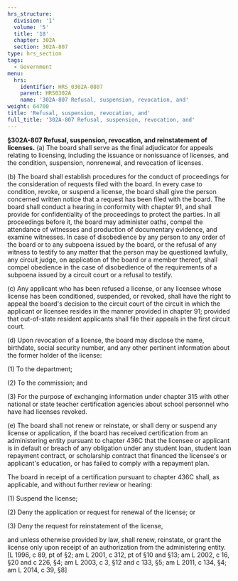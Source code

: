 ```yaml
---
hrs_structure:
  division: '1'
  volume: '5'
  title: '18'
  chapter: 302A
  section: 302A-807
type: hrs_section
tags:
  - Government
menu:
  hrs:
    identifier: HRS_0302A-0807
    parent: HRS0302A
    name: '302A-807 Refusal, suspension, revocation, and'
weight: 64700
title: 'Refusal, suspension, revocation, and'
full_title: '302A-807 Refusal, suspension, revocation, and'
---
```

**§302A-807 Refusal, suspension, revocation, and reinstatement of licenses.** (a) The board shall serve as the final adjudicator for appeals relating to licensing, including the issuance or nonissuance of licenses, and the condition, suspension, nonrenewal, and revocation of licenses.

(b) The board shall establish procedures for the conduct of proceedings for the consideration of requests filed with the board. In every case to condition, revoke, or suspend a license, the board shall give the person concerned written notice that a request has been filed with the board. The board shall conduct a hearing in conformity with chapter 91, and shall provide for confidentiality of the proceedings to protect the parties. In all proceedings before it, the board may administer oaths, compel the attendance of witnesses and production of documentary evidence, and examine witnesses. In case of disobedience by any person to any order of the board or to any subpoena issued by the board, or the refusal of any witness to testify to any matter that the person may be questioned lawfully, any circuit judge, on application of the board or a member thereof, shall compel obedience in the case of disobedience of the requirements of a subpoena issued by a circuit court or a refusal to testify.

(c) Any applicant who has been refused a license, or any licensee whose license has been conditioned, suspended, or revoked, shall have the right to appeal the board's decision to the circuit court of the circuit in which the applicant or licensee resides in the manner provided in chapter 91; provided that out-of-state resident applicants shall file their appeals in the first circuit court.

(d) Upon revocation of a license, the board may disclose the name, birthdate, social security number, and any other pertinent information about the former holder of the license:

(1) To the department;

(2) To the commission; and

(3) For the purpose of exchanging information under chapter 315 with other national or state teacher certification agencies about school personnel who have had licenses revoked.

(e) The board shall not renew or reinstate, or shall deny or suspend any license or application, if the board has received certification from an administering entity pursuant to chapter 436C that the licensee or applicant is in default or breach of any obligation under any student loan, student loan repayment contract, or scholarship contract that financed the licensee's or applicant's education, or has failed to comply with a repayment plan.

The board in receipt of a certification pursuant to chapter 436C shall, as applicable, and without further review or hearing:

(1) Suspend the license;

(2) Deny the application or request for renewal of the license; or

(3) Deny the request for reinstatement of the license,

and unless otherwise provided by law, shall renew, reinstate, or grant the license only upon receipt of an authorization from the administering entity. [L 1996, c 89, pt of §2; am L 2001, c 312, pt of §10 and §13; am L 2002, c 16, §20 and c 226, §4; am L 2003, c 3, §12 and c 133, §5; am L 2011, c 134, §4; am L 2014, c 39, §8]